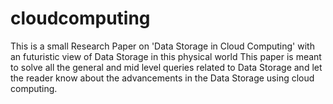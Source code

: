 # cloudcomputing
This is a small Research Paper on 'Data Storage in Cloud Computing' with an futuristic view of Data Storage in this physical world
This paper is meant to solve all the general and mid level queries related to Data Storage and let the reader know about the advancements in the
Data Storage using cloud computing.
